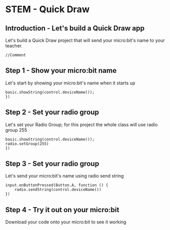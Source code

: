 # STEM - Quick Draw
## Introduction - Let's build a Quick Draw app 
Let's build a Quick Draw project that will send your micro:bit's name to your teacher.
```template
//Comment
```
## Step 1 - Show your micro:bit name 
Let's start by showing your micro:bit's name when it starts up
```blocks
basic.showString(control.deviceName());
})
```

## Step 2 - Set your radio group
Let's set your Radio Group; for this project the whole class will use radio group 255
```blocks
basic.showString(control.deviceName());
radio.setGroup(255)
})
```
## Step 3 - Set your radio group
Let's send your micro:bit's name using radio send string
```blocks
input.onButtonPressed(Button.A, function () {
    radio.sendString(control.deviceName())
})
```
## Step 4 - Try it out on your micro:bit
Download your code onto your micro:bit to see it working

<script src="https://makecode.com/gh-pages-embed.js"></script><script>makeCodeRender("{{ site.makecode.home_url }}", "{{ site.github.owner_name }}/{{ site.github.repository_name }}");</script>


